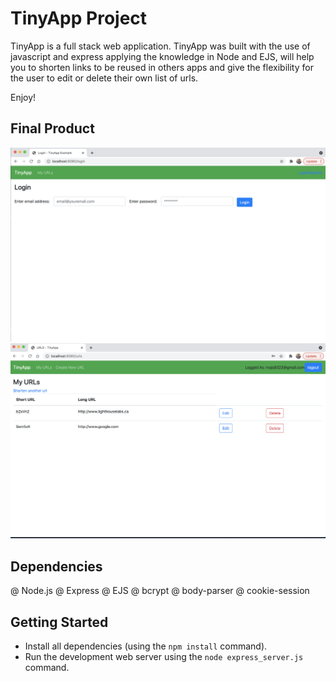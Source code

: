 # TinyApp Project

TinyApp is a full stack web application. TinyApp was built with the use of javascript and express applying the knowledge in Node and EJS, will help you to shorten links to be reused in others apps and give the flexibility for the user to edit or delete their own list of urls.

Enjoy!

## Final Product

!["TinyApp Login"](https://github.com/Michelmax-code/tinyapp/blob/master/docs/TinyApp%20Login.png?raw=true)
!["TinyApp Urls"](https://github.com/Michelmax-code/tinyapp/blob/master/docs/TinyApp%20Urls.png?raw=true)


## Dependencies

@ Node.js
@ Express
@ EJS
@ bcrypt
@ body-parser
@ cookie-session

## Getting Started

- Install all dependencies (using the `npm install` command).
- Run the development web server using the `node express_server.js` command.